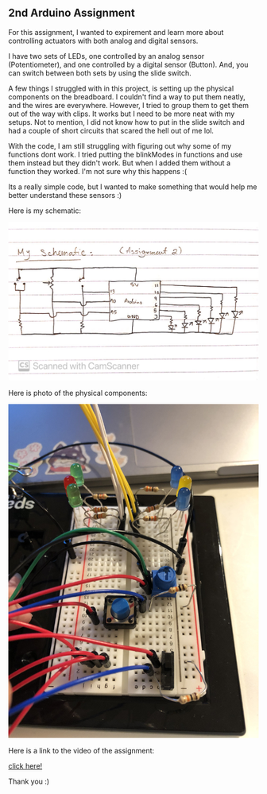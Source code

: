 ## 2nd Arduino Assignment 


For this assignment, I wanted to expirement and learn more about controlling actuators with both analog and digital sensors.

I have two sets of LEDs, one controlled by an analog sensor (Potentiometer), and one controlled by a digital sensor (Button). And, you can switch between both sets by using the slide switch.

A few things I struggled with in this project, is setting up the physical components on the breadboard. I couldn't find a way to put them neatly, and the wires are everywhere. However, I tried to group them to get them out of the way with clips. It works but I need to be more neat with my setups. Not to mention, I did not know how to put in the slide switch and had a couple of short circuits that scared the hell out of me lol.

With the code, I am still struggling with figuring out why some of my functions dont work. I tried putting the blinkModes in functions and use them instead but they didn't work. But when I added them without a function they worked. I'm not sure why this happens :(

Its a really simple code, but I wanted to make something that would help me better understand these sensors :)


Here is my schematic:


![](https://github.com/FatimaAlmaazmi/introIM/blob/master/pics/CamScanner%2011-09-2020%2015.26_1.jpg)



Here is photo of the physical components:


![](https://github.com/FatimaAlmaazmi/introIM/blob/master/pics/IMG_7931.jpg)



Here is a link to the video of the assignment: 

[click here!](https://drive.google.com/file/d/1ceOEmlGOBCiHZCVCEJ_Dk_B0nbmVc9hF/view?usp=sharing)


Thank you :)
